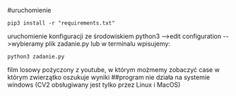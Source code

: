 #uruchomienie
````
pip3 install -r "requirements.txt"
````
uruchomienie konfiguracji ze środowiskiem python3 -->edit configuration -->wybieramy plik zadanie.py
lub
w terminalu wpisujemy:
````
python3 zadanie.py
````
film losowy pożyczony z youtube, w którym możmemy zobaczyć case w którym zwierzątko oszukuje wyniki
##program nie działa na systemie windows (CV2 obsługiwany jest tylko przez Linux i MacOS)
